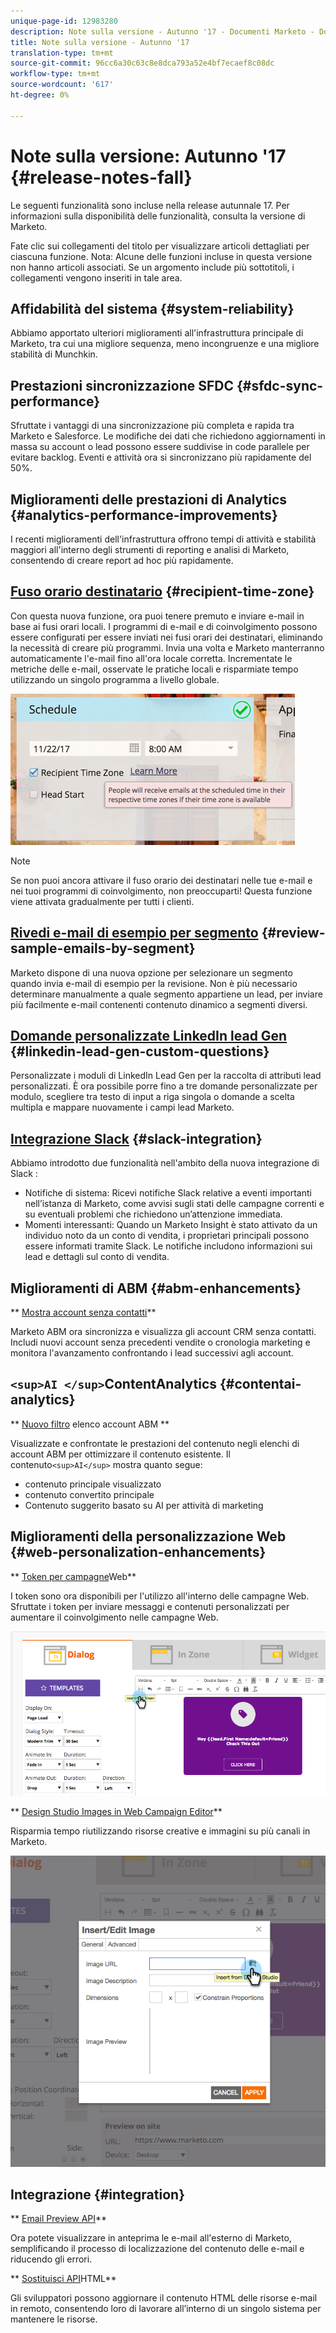 ```yaml
---
unique-page-id: 12983280
description: Note sulla versione - Autunno '17 - Documenti Marketo - Documentazione prodotto
title: Note sulla versione - Autunno '17
translation-type: tm+mt
source-git-commit: 96cc6a30c63c8e8dca793a52e4bf7ecaef8c08dc
workflow-type: tm+mt
source-wordcount: '617'
ht-degree: 0%

---
```



# Note sulla versione: Autunno &#39;17 {#release-notes-fall}

Le seguenti funzionalità sono incluse nella release autunnale 17. Per informazioni sulla disponibilità delle funzionalità, consulta la versione di Marketo.

Fate clic sui collegamenti del titolo per visualizzare articoli dettagliati per ciascuna funzione. Nota: Alcune delle funzioni incluse in questa versione non hanno articoli associati. Se un argomento include più sottotitoli, i collegamenti vengono inseriti in tale area.

## Affidabilità del sistema {#system-reliability}

Abbiamo apportato ulteriori miglioramenti all&#39;infrastruttura principale di Marketo, tra cui una migliore sequenza, meno incongruenze e una migliore stabilità di Munchkin.

## Prestazioni sincronizzazione SFDC {#sfdc-sync-performance}

Sfruttate i vantaggi di una sincronizzazione più completa e rapida tra Marketo e Salesforce. Le modifiche dei dati che richiedono aggiornamenti in massa su account o lead possono essere suddivise in code parallele per evitare backlog. Eventi e attività ora si sincronizzano più rapidamente del 50%.

## Miglioramenti delle prestazioni di Analytics {#analytics-performance-improvements}

I recenti miglioramenti dell&#39;infrastruttura offrono tempi di attività e stabilità maggiori all&#39;interno degli strumenti di reporting e analisi di Marketo, consentendo di creare report ad hoc più rapidamente.

## [Fuso orario destinatario](https://docs.marketo.com/x/_xvG) {#recipient-time-zone}

Con questa nuova funzione, ora puoi tenere premuto e inviare e-mail in base ai fusi orari locali. I programmi di e-mail e di coinvolgimento possono essere configurati per essere inviati nei fusi orari dei destinatari, eliminando la necessità di creare più programmi. Invia una volta e Marketo manterranno automaticamente l&#39;e-mail fino all&#39;ora locale corretta. Incrementate le metriche delle e-mail, osservate le pratiche locali e risparmiate tempo utilizzando un singolo programma a livello globale.

![](assets/image2017-11-29-8-3a45-3a47.png)

>[!NOTE]
>
>Se non puoi ancora attivare il fuso orario dei destinatari nelle tue e-mail e nei tuoi programmi di coinvolgimento, non preoccuparti! Questa funzione viene attivata gradualmente per tutti i clienti.

## [Rivedi e-mail di esempio per segmento](https://docs.marketo.com/x/2IER) {#review-sample-emails-by-segment}

Marketo dispone di una nuova opzione per selezionare un segmento quando invia e-mail di esempio per la revisione. Non è più necessario determinare manualmente a quale segmento appartiene un lead, per inviare più facilmente e-mail contenenti contenuto dinamico a segmenti diversi.

## [Domande personalizzate LinkedIn lead Gen](https://docs.marketo.com/x/ngLG) {#linkedin-lead-gen-custom-questions}

Personalizzate i moduli di LinkedIn Lead Gen per la raccolta di attributi lead personalizzati. È ora possibile porre fino a tre domande personalizzate per modulo, scegliere tra testo di input a riga singola o domande a scelta multipla e mappare nuovamente i campi lead Marketo.

## [Integrazione Slack](../../product-docs/administration/additional-integrations/add-slack-as-a-launchpoint-service.md) {#slack-integration}

Abbiamo introdotto due funzionalità nell&#39;ambito della nuova integrazione di Slack :

* Notifiche di sistema: Ricevi notifiche  Slack relative a eventi importanti nell’istanza di Marketo, come avvisi sugli stati delle campagne correnti e su eventuali problemi che richiedono un’attenzione immediata.
* Momenti interessanti: Quando un Marketo Insight è stato attivato da un individuo noto da un conto di vendita, i proprietari principali possono essere informati tramite  Slack. Le notifiche includono informazioni sui lead e dettagli sul conto di vendita.

## Miglioramenti di ABM {#abm-enhancements}

** [Mostra account senza contatti](https://docs.marketo.com/x/fKCt)**

Marketo ABM ora sincronizza e visualizza gli account CRM senza contatti. Includi nuovi account senza precedenti vendite o cronologia marketing e monitora l&#39;avanzamento confrontando i lead successivi agli account.

## `<sup>AI </sup>`ContentAnalytics {#contentai-analytics}

** [Nuovo filtro](https://docs.marketo.com/x/1BPG) elenco account ABM **

Visualizzate e confrontate le prestazioni del contenuto negli elenchi di account ABM per ottimizzare il contenuto esistente. Il contenuto`<sup>AI</sup>` mostra quanto segue:

* contenuto principale visualizzato
* contenuto convertito principale
* Contenuto suggerito basato su AI per attività di marketing

## Miglioramenti della personalizzazione Web {#web-personalization-enhancements}

** [Token per campagne](https://docs.marketo.com/x/SwJI)Web**

I token sono ora disponibili per l&#39;utilizzo all&#39;interno delle campagne Web. Sfruttate i token per inviare messaggi e contenuti personalizzati per aumentare il coinvolgimento nelle campagne Web.

![](assets/image2017-11-16-11-3a25-3a7.png)

** [Design Studio Images in Web Campaign Editor](https://docs.marketo.com/x/SwJI)**

Risparmia tempo riutilizzando risorse creative e immagini su più canali in Marketo.

![](assets/image2017-11-16-11-3a26-3a10.png)

## Integrazione  {#integration}

** [Email Preview API](https://developers.marketo.com/rest-api/assets/emails/)**

Ora potete visualizzare in anteprima le e-mail all&#39;esterno di Marketo, semplificando il processo di localizzazione del contenuto delle e-mail e riducendo gli errori.

** [Sostituisci API](https://developers.marketo.com/rest-api/assets/emails/)HTML**

Gli sviluppatori possono aggiornare il contenuto HTML delle risorse e-mail in remoto, consentendo loro di lavorare all’interno di un singolo sistema per mantenere le risorse.
